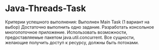 # Java-Threads-Task
Критерии успешного выполнения: Выполнен Main Task (1 вариант на выбор) Достаточно выполнить одно задание. Разработать консольное многопоточное приложение. Использовать возможности, предоставляемые пакетом java.util.concurrent. Все сущности, желающие получить доступ к ресурсу, должны быть потоками.
